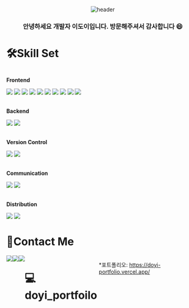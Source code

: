 <div align="center">
  
![header](https://capsule-render.vercel.app/api?type=waving&color=auto&height=300&section=header&text=DOYI%20WORLD&fontSize=70&animation=blink )
### 안녕하세요 개발자 이도이입니다. 방문해주셔서 감사합니다 :smile:

</div>


# 🛠️Skill Set
<div style="display:flex; flex-direction:column; align-items:flex-start;">
    <!-- Frontend -->
    <p><strong>Frontend</strong></p>
    <div>
        <img src="https://img.shields.io/badge/html5-E34F26?style=flat-square&logo=html5&logoColor=white"> 
        <img src="https://img.shields.io/badge/css-1572B6?style=flat-square&logo=css3&logoColor=white"> 
        <img src="https://img.shields.io/badge/javascript-F7DF1E?style=flat-square&logo=javascript&logoColor=black"> 
        <img src="https://img.shields.io/badge/jquery-0769AD?style=flat-square&logo=jquery&logoColor=black"> 
       <img src="https://img.shields.io/badge/Ajax-0769AD"> 
        <img src="https://img.shields.io/badge/React-61DAFB?style=flat-square&logo=React&logoColor=white">
         <img src="https://img.shields.io/badge/ReactNative-61DAFB?style=flat-square&logo=React&logoColor=black">
        <img src="https://img.shields.io/badge/Recoil-3578E5?style=flat-square&logo=Recoil&logoColor=white">
        <img src="https://img.shields.io/badge/Typescript-3178C6?style=flat-square&logo=Typescript&logoColor=black">
        <img src="https://img.shields.io/badge/Next.js-000000?style=flat-square&logo=Next.js&logoColor=white">
    </div><br/>
     <p><strong>Backend</strong></p>
    <div>
        <img src="https://img.shields.io/badge/Kotlin-7F52FF?style=flat-square&logo=Kotlin&logoColor=white"> 
        <img src="https://img.shields.io/badge/Java-0769AD"> 
    </div><br/>
   <p><strong>Version Control</strong></p>
    <div>
        <img src="https://img.shields.io/badge/Git-F05032?style=flat-square&logo=html5&logoColor=black"> 
        <img src="https://img.shields.io/badge/Github-181717?style=flat-square&logo=css3&logoColor=white"> 
    </div><br/>
     <p><strong>Communication</strong></p>
    <div>
        <img src="https://img.shields.io/badge/Slack-4A154B?style=flat-square&logo=html5&logoColor=white"> 
        <img src="https://img.shields.io/badge/Notion-000000?style=flat-square&logo=css3&logoColor=white"> 
    </div><br/>
    <p><strong>Distribution</strong></p>
    <div>
        <img src="https://img.shields.io/badge/Netlify-00C7B7?style=flat-square&logo=Netlify&logoColor=white"> 
        <img src="https://img.shields.io/badge/Vercel-000000?style=flat-square&logo=Vercel&logoColor=white"> 
    </div>
</div>


#  📩Contact Me
<div style="display:flex; flex-direction:row;">
    <a href="https://open.kakao.com/o/sevgyHWf">
       <img src="https://img.shields.io/badge/kakaotalk-FFCD00?style=flat-square&logo=kakaotalk&logoColor=white"> 
    </a>
    <a href="https://instagram.com/2_doooo_2?igshid=MzMyNGUyNmU2YQ%3D%3D&utm_source=qr">
          <img src="https://img.shields.io/badge/instagram-E4405F?style=flat-square&logo=instagram&logoColor=white"> 
    </a>
    <a href="https://2-doooo-2.tistory.com/">
          <img src="https://img.shields.io/badge/Tstory-E74C3C?style=flat-square&logo=Tstory&logoColor=white"> 
    </a>


 #  💻doyi_portfoilo
 
 *포트폴리오: <https://doyi-portfolio.vercel.app/>


